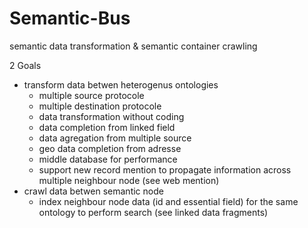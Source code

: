 # Semantic-Bus
semantic data transformation &amp; semantic container crawling

2 Goals
- transform data betwen heterogenus ontologies
  - multiple source protocole
  - multiple destination protocole
  - data transformation without coding
  - data completion from linked field
  - data agregation from multiple source
  - geo data completion from adresse
  - middle database for performance
  - support new record mention to propagate information across multiple neighbour node (see web mention)
- crawl data betwen semantic node
  - index neighbour node data (id and essential field) for the same ontology to perform search (see linked data fragments)

